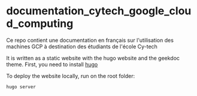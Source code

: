 # documentation_cytech_google_cloud_computing

Ce repo contient une documentation en français sur l'utilisation des machines GCP à destination des étudiants de l'école Cy-tech

It is written as a static website with the hugo website and the geekdoc theme.
First, you need to install [hugo](https://gohugo.io/)

To deploy the website locally, run on the root folder:

```
hugo server
```
